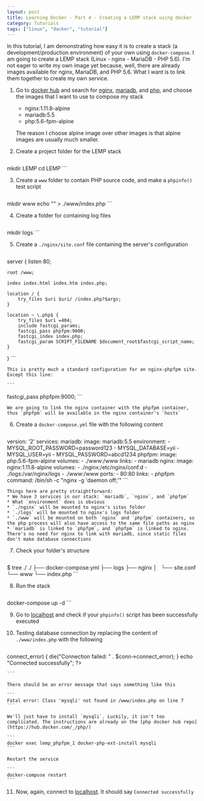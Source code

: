 ```yaml
---
layout: post
title: Learning Docker - Part 4 - Creating a LEMP stack using docker
category: Tutorials
tags: ["linux", "docker", "tutorial"]
---
```


In this tutorial, I am demonstrating how easy it is to create a stack (a development/production environment) of your own using `docker-compose`. I am going to create a LEMP stack (Linux - nginx - MariaDB - PHP 5.6). I'm not eager to write my own image yet because, well, there are already images available for nginx, MariaDB, and PHP 5.6. What I want is to link them together to create my own service.

1. Go to [docker hub](https://hub.docker.com/) and search for [nginx](https://hub.docker.com/_/nginx/), [mariadb](https://hub.docker.com/_/mariadb/), and [php](https://hub.docker.com/_/php/), and choose the images that I want to use to compose my stack
    * nginx:1.11.8-alpine
    * mariadb:5.5
    * php:5.6-fpm-alpine

    The reason I choose alpine image over other images is that alpine images are usually much smaller.

2. Create a project folder for the LEMP stack

    ```
mkdir LEMP
cd LEMP
    ```

3. Create a `www` folder to contain PHP source code, and make a `phpinfo()` test script

    ```
mkdir www
echo "<?php phpinfo(); ?>" > ./www/index.php
    ```

4. Create a folder for containing log files

    ```
mkdir logs
    ```

5. Create a `./nginx/site.conf` file containing the server's configuration

    ``` nginx
server {
    listen 80;

    root /www;

    index index.html index.htm index.php;

    location / {
        try_files $uri $uri/ /index.php?$args;
    }

    location ~ \.php$ {
        try_files $uri =404;
        include fastcgi_params;
        fastcgi_pass phpfpm:9000;
        fastcgi_index index.php;
        fastcgi_param SCRIPT_FILENAME $document_root$fastcgi_script_name;
    }
}
    ```

    This is pretty much a standard configuration for an nginx-phpfpm site. Except this line:

    ```
fastcgi_pass phpfpm:9000;
    ```

    We are going to link the nginx container with the phpfpm container, thus `phpfpm` will be available in the nginx container's `hosts`

6. Create a `docker-compose.yml` file with the following content

    ``` yaml
version: '2'
services:
  mariadb:
    image: mariadb:5.5
    environment:
      - MYSQL_ROOT_PASSWORD=password123
      - MYSQL_DATABASE=yii
      - MYSQL_USER=yii
      - MYSQL_PASSWORD=abcd1234
  phpfpm:
    image: php:5.6-fpm-alpine
    volumes:
      - ./www:/www
    links:
      - mariadb
  nginx:
    image: nginx:1.11.8-alpine
    volumes:
      - ./nginx:/etc/nginx/conf.d
      - ./logs:/var/nginx/logs
      - ./www:/www
    ports:
      - 80:80
    links:
      - phpfpm
    command: /bin/sh -c "nginx -g 'daemon off;'"
    ```

    Things here are pretty straightforward:
    * We have 3 services in our stack: `mariadb`, `nginx`, and `phpfpm`
    * What `environment` does is obvious
    * `./nginx` will be mounted to nginx's sites folder
    * `./logs` will be mounted to nginx's logs folder
    * `./www` will be mounted on both `nginx` and `phpfpm` containers, so the php process will also have access to the same file paths as nginx
    * `mariadb` is linked to `phpfpm`, and `phpfpm` is linked to nginx. There's no need for nginx to link with mariadb, since static files don't make database connections

7. Check your folder's structure

    ```
$ tree ./
./
├── docker-compose.yml
├── logs
├── nginx
│   └── site.conf
└── www
    └── index.php
    ```

8. Run the stack

    ```
docker-compose up -d
    ```

9. Go to [localhost](http://localhost/) and check if your `phpinfo()` script has been successfully executed
10. Testing database connection by replacing the content of `./www/index.php` with the following

    ``` php
<?php
$servername = "mariadb";
$username = "yii";
$password = "abcd1234";

// Create connection
$conn = new mysqli($servername, $username, $password);

// Check connection
if ($conn->connect_error) {
    die("Connection failed: " . $conn->connect_error);
}
echo "Connected successfully";
?>
    ```

    There should be an error message that says something like this

    ```
    Fatal error: Class 'mysqli' not found in /www/index.php on line 7
    ```

    We'll just have to install `mysqli`. Luckily, it isn't too complicated. The instructions are already on the [php docker hub repo](https://hub.docker.com/_/php/)

    ```
    docker exec lemp_phpfpm_1 docker-php-ext-install mysqli
    ```

    Restart the service

    ```
    docker-compose restart
    ```

11. Now, again, connect to [localhost](http://localhost/). It should say `Connected successfully`
